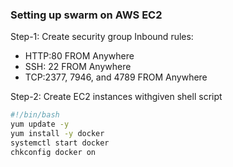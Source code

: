 ### Setting up swarm on AWS EC2
Step-1: Create security group
Inbound rules:
  - HTTP:80 FROM Anywhere
  - SSH: 22 FROM Anywhere
  - TCP:2377, 7946, and 4789 FROM Anywhere
    
Step-2: Create EC2 instances withgiven shell script
```bash
#!/bin/bash
yum update -y
yum install -y docker
systemctl start docker
chkconfig docker on
```
